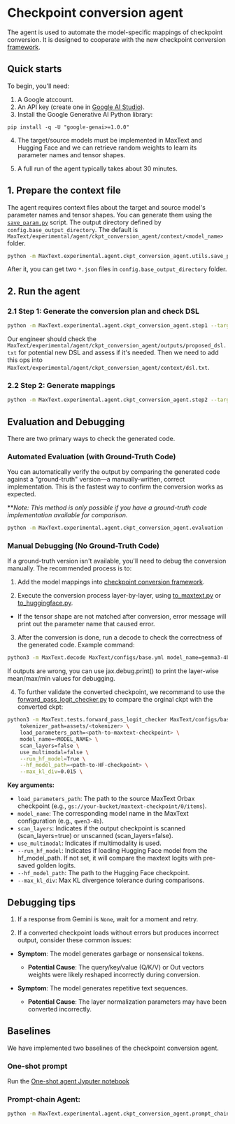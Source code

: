 # Checkpoint conversion agent 
The agent is used to automate the model-specific mappings of checkpoint conversion.  It is designed to cooperate with the new checkpoint conversion [framework](https://github.com/AI-Hypercomputer/maxtext/tree/main/MaxText/utils/ckpt_conversion).

## Quick starts
To begin, you'll need:

1. A Google atccount.
2. An API key (create one in [Google AI Studio](https://aistudio.google.com/app/apikey)).
3. Install the Google Generative AI Python library:
```
pip install -q -U "google-genai>=1.0.0"
```
4. The target/source models must be implemented in MaxText and Hugging Face and we can retrieve random weights to learn its parameter names and tensor shapes. 

5. A full run of the agent typically takes about 30 minutes. 

## 1. Prepare the context file

The agent requires context files about the target and source model's parameter names and tensor shapes. You can generate them using the [`save_param.py`](ckpt_conversion/utils/save_param.py) script. The output directory defined by `config.base_output_directory`. The default is `MaxText/experimental/agent/ckpt_conversion_agent/context/<model_name>` folder.
```bash
python -m MaxText.experimental.agent.ckpt_conversion_agent.utils.save_param MaxText/configs/base.yml per_device_batch_size=1 run_name=param_<model_name> model_name=<model_name> scan_layers=false --hf_model_config=<hf_model_id>
```
After it, you can get two `*.json` files in `config.base_output_directory` folder.

## 2. Run the agent

### 2.1 Step 1: Generate the conversion plan and check DSL

```bash
python -m MaxText.experimental.agent.ckpt_conversion_agent.step1 --target_model=<model_name> --dir_path=MaxText/experimental/agent/ckpt_conversion_agent --api_key=<Your-API-KEY>
```

Our engineer should check the `MaxText/experimental/agent/ckpt_conversion_agent/outputs/proposed_dsl.txt` for potential new DSL and assess if it's needed. Then we need to add this ops into `MaxText/experimental/agent/ckpt_conversion_agent/context/dsl.txt`.

### 2.2 Step 2: Generate mappings

```bash
python -m MaxText.experimental.agent.ckpt_conversion_agent.step2 --target_model=<model_name> --dir_path=MaxText/experimental/agent/ckpt_conversion_agent --api_key=<Your-API-KEY>
```

## Evaluation and Debugging
There are two primary ways to check the generated code.

### Automated Evaluation (with Ground-Truth Code)

You can automatically verify the output by comparing the generated code against a "ground-truth" version—a manually-written, correct implementation. This is the fastest way to confirm the conversion works as expected.

\*\**Note: This method is only possible if you have a ground-truth code implementation available for comparison.*

```bash
python -m MaxText.experimental.agent.ckpt_conversion_agent.evaluation --files ground_truth/<model>.py outputs/hook_fn.py --api_key=<Your-API-KEY> --dir_path=MaxText/experimental/agent/ckpt_conversion_agent 
```

### Manual Debugging (No Ground-Truth Code)
If a ground-truth version isn't available, you'll need to debug the conversion manually. The recommended process is to:
1. Add the model mappings into [checkpoint conversion framework](https://github.com/AI-Hypercomputer/maxtext/blob/main/MaxText/utils/ckpt_conversion/README.md#adding-support-for-new-models). 

2. Execute the conversion process layer-by-layer, using [to_maxtext.py](https://github.com/AI-Hypercomputer/maxtext/blob/main/MaxText/utils/ckpt_conversion/README.md#hugging-face-to-maxtext) or [to_huggingface.py](https://github.com/AI-Hypercomputer/maxtext/blob/main/MaxText/utils/ckpt_conversion/README.md#maxtext-to-hugging-face).
  - If the tensor shape are not matched after conversion, error message will print out the parameter name that caused error. 

3. After the conversion is done, run a decode to check the correctness of the generated code. 
Example command:
```bash
python3 -m MaxText.decode MaxText/configs/base.yml model_name=gemma3-4b tokenizer_path=assets/tokenizer.gemma3 load_parameters_path=<Your-converted-ckpt-path> per_device_batch_size=1 run_name=ht_test max_prefill_predict_length=8 max_target_length=16 steps=1 async_checkpointing=false scan_layers=true prompt='I love to' attention=\'dot_product\'
```
If outputs are wrong, you can use jax.debug.print() to print the layer-wise mean/max/min values for debugging. 

4. To further validate the converted checkpoint, we recommand to use the [forward_pass_logit_checker.py](https://github.com/AI-Hypercomputer/maxtext/blob/main/MaxText/utils/ckpt_conversion/README.md#verifying-conversion-correctness) to compare the orginal ckpt with the converted ckpt:
```bash
python3 -m MaxText.tests.forward_pass_logit_checker MaxText/configs/base.yml \
    tokenizer_path=assets/<tokenizer> \
    load_parameters_path=<path-to-maxtext-checkpoint> \
    model_name=<MODEL_NAME> \
    scan_layers=false \
    use_multimodal=false \
    --run_hf_model=True \
    --hf_model_path=<path-to-HF-checkpoint> \
    --max_kl_div=0.015 \
```

**Key arguments:**

  * `load_parameters_path`: The path to the source MaxText Orbax checkpoint (e.g., `gs://your-bucket/maxtext-checkpoint/0/items`).
  * `model_name`: The corresponding model name in the MaxText configuration (e.g., `qwen3-4b`).
  * `scan_layers`: Indicates if the output checkpoint is scanned (scan_layers=true) or unscanned (scan_layers=false).
  * `use_multimodal`: Indicates if multimodality is used.
  * `--run_hf_model`: Indicates if loading Hugging Face model from the hf_model_path. If not set, it will compare the maxtext logits with pre-saved golden logits. 
  * `--hf_model_path`: The path to the Hugging Face checkpoint.
  * `--max_kl_div`: Max KL divergence tolerance during comparisons.


## Debugging tips

1. If a response from Gemini is `None`, wait for a moment and retry. 


2. If a converted checkpoint loads without errors but produces incorrect output, consider these common issues:

  * **Symptom**: The model generates garbage or nonsensical tokens.

      * **Potential Cause**: The query/key/value (Q/K/V) or Out vectors weights were likely reshaped incorrectly during conversion.

  * **Symptom**: The model generates repetitive text sequences.

      * **Potential Cause**: The layer normalization parameters may have been converted incorrectly.

## Baselines
We have implemented two baselines of the checkpoint conversion agent.

### One-shot prompt
Run the [One-shot agent Jyputer notebook](./baselines/one-shot-agent.ipynb)

### Prompt-chain Agent:
```bash
python -m MaxText.experimental.agent.ckpt_conversion_agent.prompt_chain --target_model=<model_name> --dir_path=MaxText/experimental/agent/ckpt_conversion_agent --api_key=<Your-API-KEY>
```
